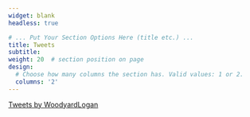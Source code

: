 ```yaml
---
widget: blank
headless: true

# ... Put Your Section Options Here (title etc.) ...
title: Tweets
subtitle:
weight: 20  # section position on page
design:
  # Choose how many columns the section has. Valid values: 1 or 2.
  columns: '2'
---
```

<a class="twitter-timeline" 
   href="https://twitter.com/WoodyardLogan?ref_src=twsrc%5Etfw" 
   data-width="500"
   data-height="400"
   data-chrome= "transparent noborders">
  Tweets by WoodyardLogan
</a> 
   <script async src="https://platform.twitter.com/widgets.js" charset="utf-8"></script>
